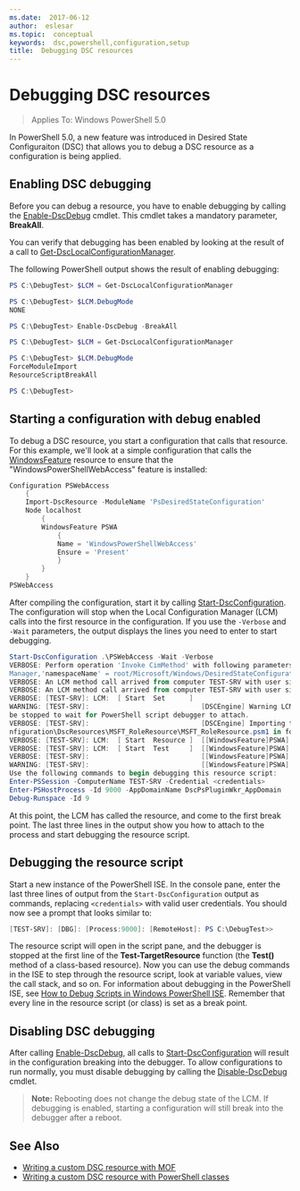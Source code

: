 ```yaml
---
ms.date:  2017-06-12
author:  eslesar
ms.topic:  conceptual
keywords:  dsc,powershell,configuration,setup
title:  Debugging DSC resources
---
```


# Debugging DSC resources

> Applies To: Windows PowerShell 5.0

In PowerShell 5.0, a new feature was introduced in Desired State Configuraiton (DSC) that allows you to debug a DSC resource as a configuration is being applied.

## Enabling DSC debugging
Before you can debug a resource, you have to enable debugging by calling the [Enable-DscDebug](https://technet.microsoft.com/en-us/library/mt517870.aspx) cmdlet. 
This cmdlet takes a mandatory parameter, **BreakAll**. 

You can verify that debugging has been enabled by looking at the result of a call to [Get-DscLocalConfigurationManager](https://technet.microsoft.com/en-us/library/dn407378.aspx).

The following PowerShell output shows the result of enabling debugging:


```powershell
PS C:\DebugTest> $LCM = Get-DscLocalConfigurationManager

PS C:\DebugTest> $LCM.DebugMode
NONE

PS C:\DebugTest> Enable-DscDebug -BreakAll

PS C:\DebugTest> $LCM = Get-DscLocalConfigurationManager

PS C:\DebugTest> $LCM.DebugMode
ForceModuleImport
ResourceScriptBreakAll

PS C:\DebugTest>
```


## Starting a configuration with debug enabled
To debug a DSC resource, you start a configuration that calls that resource. 
For this example, we'll look at a simple configuration that calls the [WindowsFeature](windowsfeatureResource.md) resource to ensure that the "WindowsPowerShellWebAccess" feature is installed:

```powershell
Configuration PSWebAccess
    {
    Import-DscResource -ModuleName 'PsDesiredStateConfiguration'
    Node localhost
        {
        WindowsFeature PSWA
            {
            Name = 'WindowsPowerShellWebAccess'
            Ensure = 'Present'
            }
        }
    }
PSWebAccess
```
After compiling the configuration, start it by calling [Start-DscConfiguration](https://technet.microsoft.com/en-us/library/dn521623.aspx). 
The configuration will stop when the Local Configuration Manager (LCM) calls into the first resource in the configuration. 
If you use the `-Verbose` and `-Wait` parameters, the output displays the lines you need to enter to start debugging.

```powershell
Start-DscConfiguration .\PSWebAccess -Wait -Verbose
VERBOSE: Perform operation 'Invoke CimMethod' with following parameters, ''methodName' = SendConfigurationApply,'className' = MSFT_DSCLocalConfiguration
Manager,'namespaceName' = root/Microsoft/Windows/DesiredStateConfiguration'.
VERBOSE: An LCM method call arrived from computer TEST-SRV with user sid S-1-5-21-2127521184-1604012920-1887927527-108583.
VERBOSE: An LCM method call arrived from computer TEST-SRV with user sid S-1-5-21-2127521184-1604012920-1887927527-108583.
VERBOSE: [TEST-SRV]: LCM:  [ Start  Set      ]
WARNING: [TEST-SRV]:                            [DSCEngine] Warning LCM is in Debug 'ResourceScriptBreakAll' mode.  Resource script processing will 
be stopped to wait for PowerShell script debugger to attach.
VERBOSE: [TEST-SRV]:                            [DSCEngine] Importing the module C:\WINDOWS\system32\WindowsPowerShell\v1.0\Modules\PSDesiredStateCo
nfiguration\DscResources\MSFT_RoleResource\MSFT_RoleResource.psm1 in force mode.
VERBOSE: [TEST-SRV]: LCM:  [ Start  Resource ]  [[WindowsFeature]PSWA]
VERBOSE: [TEST-SRV]: LCM:  [ Start  Test     ]  [[WindowsFeature]PSWA]
VERBOSE: [TEST-SRV]:                            [[WindowsFeature]PSWA] Importing the module MSFT_RoleResource in force mode.
WARNING: [TEST-SRV]:                            [[WindowsFeature]PSWA] Resource is waiting for PowerShell script debugger to attach. 
Use the following commands to begin debugging this resource script:
Enter-PSSession -ComputerName TEST-SRV -Credential <credentials>
Enter-PSHostProcess -Id 9000 -AppDomainName DscPsPluginWkr_AppDomain
Debug-Runspace -Id 9
```
At this point, the LCM has called the resource, and come to the first break point. 
The last three lines in the output show you how to attach to the process and start debugging the resource script.

## Debugging the resource script

Start a new instance of the PowerShell ISE. 
In the console pane, enter the last three lines of output from the `Start-DscConfiguration` output as commands, replacing `<credentials>` with valid user credentials. 
You should now see a prompt that looks similar to:

```powershell
[TEST-SRV]: [DBG]: [Process:9000]: [RemoteHost]: PS C:\DebugTest>>
```

The resource script will open in the script pane, and the debugger is stopped at the first line of the **Test-TargetResource** function (the **Test()** method of a class-based resource).
Now you can use the debug commands in the ISE to step through the resource script, look at variable values, view the call stack, and so on. 
For information about debugging in the PowerShell ISE, see [How to Debug Scripts in Windows PowerShell ISE](https://technet.microsoft.com/en-us/library/dd819480.aspx). 
Remember that every line in the resource script (or class) is set as a break point.

## Disabling DSC debugging

After calling [Enable-DscDebug](https://technet.microsoft.com/en-us/library/mt517870.aspx), all calls to [Start-DscConfiguration](https://technet.microsoft.com/en-us/library/dn521623.aspx)
will result in the configuration breaking into the debugger. To allow configurations to run normally, you must disable debugging by calling the 
[Disable-DscDebug](https://technet.microsoft.com/en-us/library/mt517872.aspx) cmdlet.

>**Note:** Rebooting does not change the debug state of the LCM. If debugging is enabled, starting a configuration will still break into the debugger after a reboot.


## See Also
- [Writing a custom DSC resource with MOF](authoringResourceMOF.md) 
- [Writing a custom DSC resource with PowerShell classes](authoringResourceClass.md)

